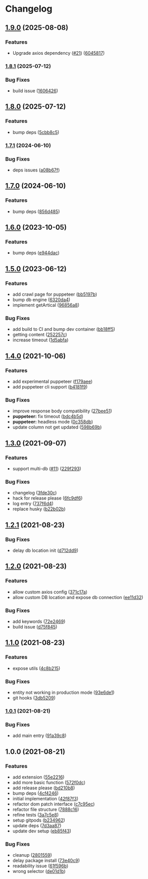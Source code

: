 # Changelog

## [1.9.0](https://www.github.com/gengjiawen/crawler-toolbox/compare/v1.8.1...v1.9.0) (2025-08-08)


### Features

* Upgrade axios dependency ([#21](https://www.github.com/gengjiawen/crawler-toolbox/issues/21)) ([6045817](https://www.github.com/gengjiawen/crawler-toolbox/commit/6045817cdae504dbb01f6b9c1c5d022d07ebc4e4))

### [1.8.1](https://www.github.com/gengjiawen/crawler-toolbox/compare/v1.8.0...v1.8.1) (2025-07-12)


### Bug Fixes

* build issue ([1606426](https://www.github.com/gengjiawen/crawler-toolbox/commit/1606426ded0003e42e63f8693b81307e43af59c7))

## [1.8.0](https://www.github.com/gengjiawen/crawler-toolbox/compare/v1.7.1...v1.8.0) (2025-07-12)


### Features

* bump deps ([5cbb8c5](https://www.github.com/gengjiawen/crawler-toolbox/commit/5cbb8c583cf8284739a13a75cf85c70493800700))

### [1.7.1](https://www.github.com/gengjiawen/crawler-toolbox/compare/v1.7.0...v1.7.1) (2024-06-10)


### Bug Fixes

* deps issues ([a08b67f](https://www.github.com/gengjiawen/crawler-toolbox/commit/a08b67f2e19195675284ff614ca7a9a9d5928a94))

## [1.7.0](https://www.github.com/gengjiawen/crawler-toolbox/compare/v1.6.0...v1.7.0) (2024-06-10)


### Features

* bump deps ([856d485](https://www.github.com/gengjiawen/crawler-toolbox/commit/856d485419ea48c35881177de280e3c28d7be48b))

## [1.6.0](https://www.github.com/gengjiawen/crawler-toolbox/compare/v1.5.0...v1.6.0) (2023-10-05)


### Features

* bump deps ([e944dac](https://www.github.com/gengjiawen/crawler-toolbox/commit/e944dac9dcfd1859e22941c611b7f87a99b52bde))

## [1.5.0](https://www.github.com/gengjiawen/crawler-toolbox/compare/v1.4.0...v1.5.0) (2023-06-12)


### Features

* add crawl page for puppeteer ([bb5197b](https://www.github.com/gengjiawen/crawler-toolbox/commit/bb5197b6e609f6290f1f14347890f27df541bdd3))
* bump db engine ([6320da4](https://www.github.com/gengjiawen/crawler-toolbox/commit/6320da418190de307b9cf5477244f0990ee23361))
* implement getArtical ([96856a8](https://www.github.com/gengjiawen/crawler-toolbox/commit/96856a89de98cbd79ce36aaf02f783e96d2c32f0))


### Bug Fixes

* add build to CI and bump dev container ([bb18ff5](https://www.github.com/gengjiawen/crawler-toolbox/commit/bb18ff5f4e7fdc24670022b2b3249524b002a814))
* getting content ([252257c](https://www.github.com/gengjiawen/crawler-toolbox/commit/252257c646d4e169862ed07a46309107c195f425))
* increase timeout ([1d5abfa](https://www.github.com/gengjiawen/crawler-toolbox/commit/1d5abfa2b075a15a7705bbf4d94f509c1a958307))

## [1.4.0](https://www.github.com/gengjiawen/crawler-toolbox/compare/v1.3.0...v1.4.0) (2021-10-06)


### Features

* add experimental puppeteer ([f179aee](https://www.github.com/gengjiawen/crawler-toolbox/commit/f179aeee092cb64147eb6d75fb9ea5e222b04723))
* add puppeteer cli support ([b4181f9](https://www.github.com/gengjiawen/crawler-toolbox/commit/b4181f97de10bffa0c8bf930ec785f57853e9463))


### Bug Fixes

* improve response body compatibility ([27bee51](https://www.github.com/gengjiawen/crawler-toolbox/commit/27bee5110c291c8e878cd6aa14f5d4e95fb90c36))
* **puppeteer:** fix timeout ([bdc4b5d](https://www.github.com/gengjiawen/crawler-toolbox/commit/bdc4b5d483c6ceb9f36db1f17eac3d5740f470cc))
* **puppeteer:** headless mode ([0c358db](https://www.github.com/gengjiawen/crawler-toolbox/commit/0c358db59447964693198951e34a8e940c371a1c))
* update column not get updated ([598b69b](https://www.github.com/gengjiawen/crawler-toolbox/commit/598b69bf8a4cd56018fdbad6066e7e6e9c41767b))

## [1.3.0](https://www.github.com/gengjiawen/crawler-toolbox/compare/v1.2.0...v1.3.0) (2021-09-07)


### Features

* support multi-db ([#11](https://www.github.com/gengjiawen/crawler-toolbox/issues/11)) ([229f293](https://www.github.com/gengjiawen/crawler-toolbox/commit/229f293a1eb3a1858c16dfabba45b08c032e3f27))


### Bug Fixes

* changelog ([3fde30c](https://www.github.com/gengjiawen/crawler-toolbox/commit/3fde30cbb9cd02da3795eae17e348c159380af96))
* hack for release please ([6fc9df6](https://www.github.com/gengjiawen/crawler-toolbox/commit/6fc9df6d83e69454f9ec7e23bad365e6b68dbcc6))
* log entry ([737f6d4](https://www.github.com/gengjiawen/crawler-toolbox/commit/737f6d43dc17c4011f8e6b2efb18a7862e16bd12))
* replace husky ([b22b02b](https://www.github.com/gengjiawen/crawler-toolbox/commit/b22b02bd7adc7677e8fdd92d6e5cb126c26948d7))

## [1.2.1](https://www.github.com/gengjiawen/crawler-toolbox/compare/v1.2.0...v1.2.1) (2021-08-23)

### Bug Fixes

* delay db location init ([d712dd9](https://www.github.com/gengjiawen/crawler-toolbox/commit/d712dd98415e9e57cffa5c3014705e7945c2d635))

## [1.2.0](https://www.github.com/gengjiawen/crawler-toolbox/compare/v1.1.0...v1.2.0) (2021-08-23)

### Features

* allow custom axios config ([371c17a](https://www.github.com/gengjiawen/crawler-toolbox/commit/371c17a9382c30328c2b121d5fa5a1fbeab92ea8))
* allow custom DB location and expose db connection ([ee11d32](https://www.github.com/gengjiawen/crawler-toolbox/commit/ee11d3287ba2fcfbc143d0e55d2ee7e467274152))


### Bug Fixes

* add keywords ([72e2469](https://www.github.com/gengjiawen/crawler-toolbox/commit/72e246901f8d2a95963b354be5fc4befeb221ed1))
* build issue ([d75f845](https://www.github.com/gengjiawen/crawler-toolbox/commit/d75f8453b945c0137e33248cc3676b65e1b84a0c))

## [1.1.0](https://www.github.com/gengjiawen/crawler-toolbox/compare/v1.0.1...v1.1.0) (2021-08-23)


### Features

* expose utils ([4c8b215](https://www.github.com/gengjiawen/crawler-toolbox/commit/4c8b2152454f114ad5985e867515b9446c857892))


### Bug Fixes

* entity not working in production mode ([93e6de1](https://www.github.com/gengjiawen/crawler-toolbox/commit/93e6de153a0ca18f5ea988941bee836d5b983ef0))
* git hooks ([3db5209](https://www.github.com/gengjiawen/crawler-toolbox/commit/3db5209b9c5d63270dfc723d25990e49d5277812))

### [1.0.1](https://www.github.com/gengjiawen/crawler-toolbox/compare/v1.0.0...v1.0.1) (2021-08-21)


### Bug Fixes

* add main entry ([91a39c8](https://www.github.com/gengjiawen/crawler-toolbox/commit/91a39c8dfa1ab6f0d385f6700e5ebdbb2582c8a9))

## 1.0.0 (2021-08-21)


### Features

* add extension ([55e2216](https://www.github.com/gengjiawen/crawler-toolbox/commit/55e2216331c7b3149b9fb5c3901289394d943349))
* add more basic function ([572f0dc](https://www.github.com/gengjiawen/crawler-toolbox/commit/572f0dc77f115c907533b8cd9c7647b9bcd150c7))
* add release please ([bd210b8](https://www.github.com/gengjiawen/crawler-toolbox/commit/bd210b8643a1a366e0822e03fa6fda0392818dad))
* bump deps ([4cf4246](https://www.github.com/gengjiawen/crawler-toolbox/commit/4cf4246541f782bb9b4ed56a512d84d8a3f61969))
* initial implementation ([42f87f3](https://www.github.com/gengjiawen/crawler-toolbox/commit/42f87f3c6b7e9c1b27d392e2f463de0fc7b91ff8))
* refactor dom patch interface ([c7c95ec](https://www.github.com/gengjiawen/crawler-toolbox/commit/c7c95ece121959c22873869f9421e6c390ab6208))
* refactor file structure ([7888c16](https://www.github.com/gengjiawen/crawler-toolbox/commit/7888c163182d1160b08fdf204931b4392b1bbbc1))
* refine tests ([3a7c5e8](https://www.github.com/gengjiawen/crawler-toolbox/commit/3a7c5e88f963da0dd06c7046d462ce43bd8d4053))
* setup gitpods ([b234962](https://www.github.com/gengjiawen/crawler-toolbox/commit/b2349629d0efd61a59ff3de97830fe292a740903))
* update deps ([7d3aa87](https://www.github.com/gengjiawen/crawler-toolbox/commit/7d3aa87d998152b1adf59d1549c4ae1db57f4117))
* update dev setup ([eb85f43](https://www.github.com/gengjiawen/crawler-toolbox/commit/eb85f43d03212ff8ab9c0960380f33161978b648))


### Bug Fixes

* cleanup ([2801559](https://www.github.com/gengjiawen/crawler-toolbox/commit/2801559def9612e987645096e59cd7acda139595))
* delay package install ([73e40c9](https://www.github.com/gengjiawen/crawler-toolbox/commit/73e40c9d6cc6283236ec2e0540b873fc2e82d2f3))
* readability issue ([61f596b](https://www.github.com/gengjiawen/crawler-toolbox/commit/61f596b4faad08c91dd2f634952134ea048f18ed))
* wrong selector ([de01d1b](https://www.github.com/gengjiawen/crawler-toolbox/commit/de01d1b3038f0ddfff3bde1c58758e25708a6ea3))

